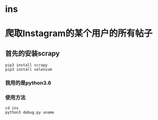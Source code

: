 # ins
# 爬取Instagram的某个用户的所有帖子
## 首先的安装scrapy
	pip3 install scrapy
	pip3 install selenium
### 我用的是python3.6
### 使用方法
    cd ins 
	python3 debug.py uname

